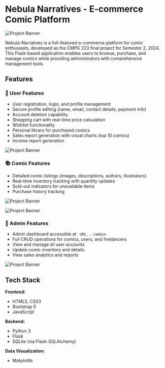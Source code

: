 # Nebula Narratives - E-commerce Comic Platform

![Project Banner](/)

Nebula-Narratives is a full-featured e-commerce platform for comic enthusiasts, developed as the CMPG 223 final project for Semester 2, 2024. This Flask-based application enables users to browse, purchase, and manage comics while providing administrators with comprehensive management tools.

## Features

### 👤 User Features
- User registration, login, and profile management
- Secure profile editing (name, email, contact details, payment info)
- Account deletion capability
- Shopping cart with real-time price calculation
- Wishlist functionality
- Personal library for purchased comics
- Sales report generation with visual charts (top 10 comics)
- Income report generation

![Project Banner](/)

### 📚 Comic Features
- Detailed comic listings (images, descriptions, authors, illustrators)
- Real-time inventory tracking with quantity updates
- Sold-out indicators for unavailable items
- Purchase history tracking

![Project Banner](/)

![Project Banner](/)

### 👑 Admin Features
- Admin dashboard accessible at ` URL.../admin`
- Full CRUD operations for comics, users, and freelancers
- View and manage all user accounts
- Update comic inventory and details
- View sales analytics and reports

![Project Banner](/)

## Tech Stack

**Frontend:**
- HTML5, CSS3
- Bootstrap 5
- JavaScript

**Backend:**
- Python 3
- Flask
- SQLite (via Flask-SQLAlchemy)

**Data Visualization:**
- Matplotlib


